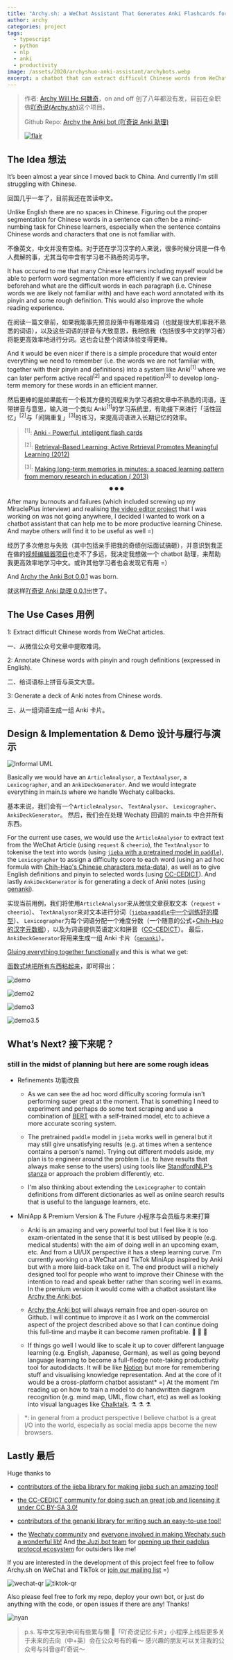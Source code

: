 ```yaml
---
title: "Archy.sh: a WeChat Assistant That Generates Anki Flashcards for Chinese Learners 吖奇说：一个帮助外国人与海归学习中文的微信助理，可生成Anki卡片"
author: archy
categories: project
tags:
  - typescript
  - python
  - nlp
  - anki
  - productivity
image: /assets/2020/archyshuo-anki-assistant/archybots.webp
excerpt: a chatbot that can extract difficult Chinese words from WeChat 公众号 articles, annotate them with Pinyin and definitions, and generate Anki notes.
---
```


> 作者: [Archy Will He 何魏奇](https://github.com/archywillhe/)，on and off 创了八年都没有发，目前在全职做[吖奇说(Archy.sh)](https://xn--nqr.xn--fiqs8s/)这个项目。
>
> Github Repo: [Archy the Anki bot (吖奇说 Anki 助理)](https://github.com/archywillhe/archy-the-anki-bot)
>
> [![flair](https://camo.githubusercontent.com/c551a231a6cda28e59291fa091ddcb7b9899f6ec/68747470733a2f2f737461636b65786368616e67652e636f6d2f75736572732f666c6169722f313334303435332e706e67)](https://stackoverflow.com/users/2041954/%E5%90%96%E5%A5%87%E8%AF%B4-%E4%BD%95%E9%AD%8F%E5%A5%87archy-will-he)

## The Idea 想法

It’s been almost a year since I moved back to China. And currently I’m still struggling with Chinese.

回国几乎一年了，目前我还在苦读中文。

Unlike English there are no spaces in Chinese. Figuring out the proper segmentation for Chinese words in a sentence can often be a mind-numbing task for Chinese learners, especially when the sentence contains Chinese words and characters that one is not familiar with.

不像英文，中文并没有空格。对于还在学习汉字的人来说，很多时候分词是一件令人费解的事，尤其当句中含有学习者不熟悉的词与字。

It has occured to me that many Chinese learners including myself would be able to perform word segmentation more efficiently if we can preview beforehand what are the difficult words in each paragraph (i.e. Chinese words we are likely not familiar with) and have each word annotated with its pinyin and some rough definition. This would also improve the whole reading experience.

在阅读一篇文章前，如果我能事先预览段落中有哪些难词（也就是很大机率我不熟悉的词语），以及这些词语的拼音与大致意思，我相信我（包括很多中文的学习者）将能更高效率地进行分词。这也会让整个阅读体验变得更棒。

<!-- markdownlint-disable MD033 -->

And it would be even nicer if there is a simple procedure that would enter everything we need to remember (i.e. the words we are not familiar with, together with their pinyin and definitions) into a system like Anki<sup>\[1\]</sup> where we can later perform active recall<sup>\[2\]</sup> and spaced repetition<sup>\[3\]</sup> to develop long-term memory for these words in an efficient manner.

然后更棒的是如果能有一个极其方便的流程来为学习者把文章中不熟悉的词语，连带拼音与意思，输入进一个类似 Anki<sup>\[1\]</sup>的学习系统里，有助接下来进行「活性回忆」<sup>\[2\]</sup>与「间隔重复」<sup>\[3\]</sup>的练习，来提高词语进入长期记忆的效率。

> <sup>\[1\]</sup>: [Anki - Powerful, intelligent flash cards](https://apps.ankiweb.net)
>
> <sup>\[2\]</sup>: [Retrieval-Based Learning: Active Retrieval Promotes Meaningful Learning (2012)](http://learninglab.psych.purdue.edu/downloads/2012_Karpicke_CDPS.pdf)
>
> <sup>\[3\]</sup>: [Making long-term memories in minutes: a spaced learning pattern from memory research in education ( 2013)](https://www.ncbi.nlm.nih.gov/pmc/articles/PMC3782739/)

<p style="text-align:center; font-size:0.75em">
● ● ●
</p>

After many burnouts and failures (which included screwing up my MiraclePlus interview) and realising [the video editor project](https://吖.中国/about.html) that I was working on was not going anywhere, I decided I wanted to work on a chatbot assistant that can help me to be more productive learning Chinese. And maybe others will find it to be useful as well =)

经历了多次倦怠与失败（其中包括亲手把我的奇绩创坛面试搞砸），并意识到我正在做的[视频编辑器项目](https://吖.中国/about.html)也走不了多远，我决定我想做一个 chatbot 助理，来帮助我更高效率地学习中文。或许其他学习者也会发现它有用 =）

And [Archy the Anki Bot 0.0.1](https://github.com/archywillhe/archy-the-anki-bot) was born.

就这样[吖奇说 Anki 助理 0.0.1](https://github.com/archywillhe/archy-the-anki-bot)出世了。

## The Use Cases 用例

1: Extract difficult Chinese words from WeChat articles.

一、从微信公众号文章中提取难词。

2: Annotate Chinese words with pinyin and rough definitions (expressed in English).

二、给词语标上拼音与英文大意。

3: Generate a deck of Anki notes from Chinese words.

三、从一组词语生成一组 Anki 卡片。

## Design & Implementation & Demo 设计与履行与演示

![Informal UML](/assets/2020/archyshuo-anki-assistant/informal-uml.webp)

Basically we would have an `ArticleAnalysor`, a `TextAnalysor`, a `Lexicographer`, and an `AnkiDeckGenerator`. And we would integrate everything in main.ts where we handle Wechaty callbacks.

基本来说，我们会有一个`ArticleAnalysor`、 `TextAnalysor`、 `Lexicographer`、 `AnkiDeckGenerator`。 然后，我们会在处理 Wechaty 回调的 main.ts 中合并所有东西。

For the current use cases, we would use the `ArticleAnalysor` to extract text from the WeChat Article (using `request` & `cheerio`), the `TextAnalysor` to tokenise the text into words (using [`jieba` with a pretrained model in `paddle`](https://github.com/fxsjy/jieba)), the `Lexicographer` to assign a difficulty score to each word (using an ad hoc formula with [Chih-Hao's Chinese characters meta-data](http://technology.chtsai.org/charfreq/characters.html)), as well as to give English definitions and pinyin to selected words (using [CC-CEDICT](https://cc-cedict.org/wiki/)). And lastly `AnkiDeckGenerator` is for generating a deck of Anki notes (using [genanki](https://github.com/kerrickstaley/genanki)).

实现当前用例，我们将使用`ArticleAnalysor`来从微信文章获取文本（`request` + `cheerio`）、 `TextAnalysor`来对文本进行分词（[`jieba`+`paddle`中一个训练好的模型](https://www.github.com/fxsjy/jieba)）、 `Lexicographer`为每个词语分配一个难度分数（一个随意的公式+[Chih-Hao 的汉字元数据](http://technology.chtsai.org/charfreq/characters.html)），以及为词语提供英语定义和拼音（[CC-CEDICT](https://cc-cedict.org/wiki/)）。 最后，`AnkiDeckGenerator`将用来生成一组 Anki 卡片（[`genanki`](https://github.com/kerrickstaley/genanki)）。

[Gluing everything together functionally](https://github.com/archywillhe/archy-the-anki-bot/blob/master/src/main.ts) and this is what we get:

[函数式地把所有东西粘起来](https://github.com/archywillhe/archy-the-anki-bot/blob/master/src/main.ts)，即可得出：

![demo](/assets/2020/archyshuo-anki-assistant/demo.webp)

![demo2](/assets/2020/archyshuo-anki-assistant/demo2.webp)

![demo3](/assets/2020/archyshuo-anki-assistant/demo3.webp)

![demo3.5](/assets/2020/archyshuo-anki-assistant/demo3.5.webp)

## What’s Next? 接下来呢？

### still in the midst of planning but here are some rough ideas

- Refinements 功能改良

  - As we can see the ad hoc word difficulty scoring formula isn't performing super great at the moment. That is something I need to experiment and perhaps do some text scraping and use a combination of [BERT](https://github.com/google-research/bert) with a self-trained model, etc to achieve a more accurate scoring system.

  - The pretrained `paddle` model in `jieba` works well in general but it may still give unsatisfying results (e.g. at times when a sentence contains a person's name). Trying out different models aside, my plan is to engineer around the problem (i.e. to have results that always make sense to the users) using tools like [StandfordNLP's stanza](https://github.com/stanfordnlp/stanza) or approach the problem differently, etc.

  - I'm also thinking about extending the `Lexicographer` to contain definitions from different dictionaries as well as online search results that is useful to the language learners, etc.

- MiniApp & Premium Version & The Future 小程序与会员版与未来打算

  - Anki is an amazing and very powerful tool but I feel like it is too exam-orientated in the sense that it is best utilised by people (e.g. medical students) with the aim of doing well in an upcoming exam, etc. And from a UI/UX perspective it has a steep learning curve. I'm currently working on a WeChat and TikTok MiniApp inspired by Anki but with a more laid-back take on it. The end product will a nichely designed tool for people who want to improve their Chinese with the intention to read and speak better rather than scoring well in exams. In the premium version it would come with a chatbot assistant like [Archy the Anki bot](https://github.com/archywillhe/archy-the-anki-bot).

  - [Archy the Anki bot](https://github.com/archywillhe/archy-the-anki-bot) will always remain free and open-source on Github. I will continue to improve it as I work on the commercial aspect of the project described above so that I can continue doing this full-time and maybe it can become ramen profitable. 🍜 🍜 🍜

  - If things go well I would like to scale it up to cover different language learning (e.g. English, Japanese, German), as well as going beyond language learning to become a full-fledge note-taking productivity tool for autodidacts. It will be like [Notion](https://www.notion.so/) but more for remembering stuff and visualising knowledge representation. And at the core of it would be a cross-platform chatbot assistant\* =) At the moment I'm reading up on how to train a model to do handwritten diagram recognition (e.g. mind map, UML, flow chart, etc) as well as looking into visual languages like [Chalktalk](https://arxiv.org/pdf/1809.07166.pdf). ⚗️ ⚗️ ⚗️

> \*: in general from a product perspective I believe chatbot is a great I/O into the world, especially as social media apps become the new browsers.

## Lastly 最后

Huge thanks to

- [contributors of the jieba library for making jieba such an amazing tool!](https://github.com/fxsjy/jieba/graphs/contributors)

- [the CC-CEDICT community for doing such an great job and licensing it under CC BY-SA 3.0!](https://cc-cedict.org/wiki/)

- [contributors of the genanki library for writing such an easy-to-use tool!](https://github.com/kerrickstaley/genanki/graphs/contributors)

- the [Wechaty community](https://wechaty.github.io/) and [everyone involved in making Wechaty such a wonderful lib!](https://github.com/wechaty/wechaty#two_hearts-contributors) And [the Juzi.bot team](https://botorange.com/) for [opening up their padplus protocol ecosystem](https://github.com/juzibot/Welcome/wiki/Support-Developers) for outsiders like me!

If you are interested in the development of this project feel free to follow Archy.sh on WeChat and TikTok or [join our mailing list](https://mailing-list.xn--nqr.xn--fiqs8s/) =)

![wechat-qr](/assets/2020/archyshuo-anki-assistant/wx.webp)
![tiktok-qr](/assets/2020/archyshuo-anki-assistant/tt.webp)

Also please feel free to fork my repo, deploy your own bot, or just do anything with the code, or open issues if there are any! Thanks!

![nyan](/assets/2020/archyshuo-anki-assistant/cat.gif)

> p.s. 写中文写到中间有些累与懒 🥴「吖奇说记忆卡片」小程序上线后更多关于未来的去向（中+英）会在公众号有的看～ 感兴趣的朋友可以关注我的公众号与抖音@吖奇说～
